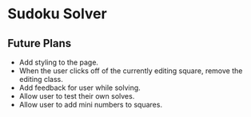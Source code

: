 # Sudoku Solver

## Future Plans

-   Add styling to the page.
-   When the user clicks off of the currently editing square, remove the editing class.
-   Add feedback for user while solving.
-   Allow user to test their own solves.
-   Allow user to add mini numbers to squares.
